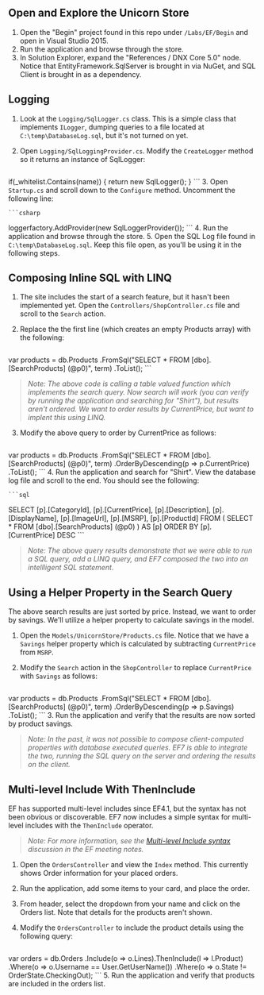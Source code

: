## Open and Explore the Unicorn Store
1. Open the "Begin" project found in this repo under `/Labs/EF/Begin` and open in Visual Studio 2015.
2. Run the application and browse through the store.
3. In Solution Explorer, expand the "References / DNX Core 5.0" node. Notice that EntityFramework.SqlServer is brought in via NuGet, and SQL Client is brought in as a dependency.

## Logging
1. Look at the `Logging/SqlLogger.cs` class. This is a simple class that implements `ILogger`, dumping queries to a file located at `C:\temp\DatabaseLog.sql`, but it's not turned on yet.
2. Open `Logging/SqlLoggingProvider.cs`. Modify the `CreateLogger` method so it returns an instance of SqlLogger:

    ```csharp
if(_whitelist.Contains(name))
{
    return new SqlLogger();
}
    ```
3. Open `Startup.cs` and scroll down to the `Configure` method. Uncomment the following line:

    ```csharp
loggerfactory.AddProvider(new SqlLoggerProvider());
    ```
4. Run the application and browse through the store.
5. Open the SQL Log file found in `C:\temp\DatabaseLog.sql`. Keep this file open, as you'll be using it in the following steps.

## Composing Inline SQL with LINQ
1. The site includes the start of a search feature, but it hasn't been implemented yet. Open the `Controllers/ShopController.cs` file and scroll to the `Search` action.
2. Replace the the first line (which creates an empty Products array) with the following:

    ```csharp
var products = db.Products
    .FromSql("SELECT * FROM [dbo].[SearchProducts] (@p0)", term)
    .ToList();
    ```
> *Note: The above code is calling a table valued function which implements the search query. Now search will work (you can verify by running the application and searching for "Shirt"), but results aren't ordered. We want to order results by CurrentPrice, but want to implent this using LINQ.* 

3. Modify the above query to order by CurrentPrice as follows:

    ```csharp
var products = db.Products
    .FromSql("SELECT * FROM [dbo].[SearchProducts] (@p0)", term)
    .OrderByDescending(p => p.CurrentPrice)
    .ToList();
    ```
4. Run the application and search for "Shirt". View the database log file and scroll to the end. You should see the following:

    ```sql
SELECT [p].[CategoryId], [p].[CurrentPrice], [p].[Description], [p].[DisplayName], [p].[ImageUrl], [p].[MSRP], [p].[ProductId]
FROM (
    SELECT * FROM [dbo].[SearchProducts] (@p0)
) AS [p]
ORDER BY [p].[CurrentPrice] DESC
    ```
> *Note: The above query results demonstrate that we were able to run a SQL query, add a LINQ query, and EF7 composed the two into an intellligent SQL statement.*

## Using a Helper Property in the Search Query
The above search results are just sorted by price. Instead, we want to order by savings. We'll utilize a helper property to calculate savings in the model.

1. Open the `Models/UnicornStore/Products.cs` file. Notice that we have a `Savings` helper property which is calculated by subtracting `CurrentPrice` from `MSRP`.
2. Modify the `Search` action in the `ShopController` to replace `CurrentPrice` with `Savings` as follows:

    ```csharp
var products = db.Products
    .FromSql("SELECT * FROM [dbo].[SearchProducts] (@p0)", term)
    .OrderByDescending(p => p.Savings)
    .ToList();
    ```
3. Run the application and verify that the results are now sorted by product savings.

> *Note: In the past, it was not possible to compose client-computed properties with database executed queries. EF7 is able to integrate the two, running the SQL query on the server and ordering the results on the client.*

## Multi-level Include With ThenInclude
EF has supported multi-level includes since EF4.1, but the syntax has not been obvious or discoverable. EF7 now includes a simple syntax for multi-level includes with the `ThenInclude` operator. 
> *Note: For more information, see the [Multi-level Include syntax](https://github.com/aspnet/EntityFramework/wiki/Design-Meeting-Notes:-January-8,-2015) discussion in the EF meeting notes.*

1. Open the `OrdersController` and view the `Index` method. This currently shows Order information for your placed orders.
2. Run the application, add some items to your card, and place the order.
3. From header, select the dropdown from your name and click on the Orders list. Note that details for the products aren't shown.
4. Modify the `OrdersController` to include the product details using the following query:

    ```csharp
var orders = db.Orders
    .Include(o => o.Lines).ThenInclude(l => l.Product)
    .Where(o => o.Username == User.GetUserName())
    .Where(o => o.State != OrderState.CheckingOut);
    ```
5. Run the application and verify that products are included in the orders list.
